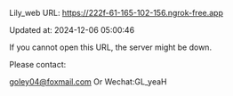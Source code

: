 Lily_web URL: https://222f-61-165-102-156.ngrok-free.app

Updated at: 2024-12-06 05:00:46

If you cannot open this URL, the server might be down.

Please contact: 

goley04@foxmail.com Or Wechat:GL_yeaH
